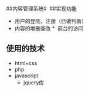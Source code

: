 

##内容管理系统# 
##实现功能
*  用户的登陆，注册（已做判断）
*  内容的增删查改
*  前台的访问
## 使用的技术
*  html+css
*  php
*  javascript
    *  jquery库
